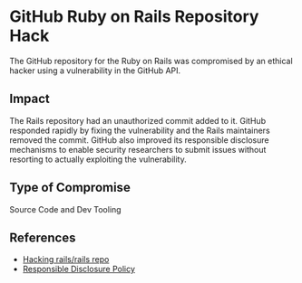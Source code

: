 # GitHub Ruby on Rails Repository Hack

The GitHub repository for the Ruby on Rails was compromised by an ethical hacker
using a vulnerability in the GitHub API.

## Impact

The Rails repository had an unauthorized commit added to it. GitHub responded
rapidly by fixing the vulnerability and the Rails maintainers removed the
commit. GitHub also improved its responsible disclosure mechanisms to enable
security researchers to submit issues without resorting to actually exploiting
the vulnerability.

## Type of Compromise

Source Code and Dev Tooling

## References

- [Hacking rails/rails repo](https://homakov.blogspot.com/2012/03/how-to.html)
- [Responsible Disclosure Policy](https://github.blog/2012-03-05-responsible-disclosure-policy/)
